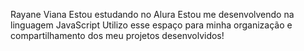 Rayane Viana
Estou estudando no Alura
Estou me desenvolvendo na linguagem JavaScript
Utilizo esse espaço para minha organização e compartilhamento dos meu projetos desenvolvidos!
